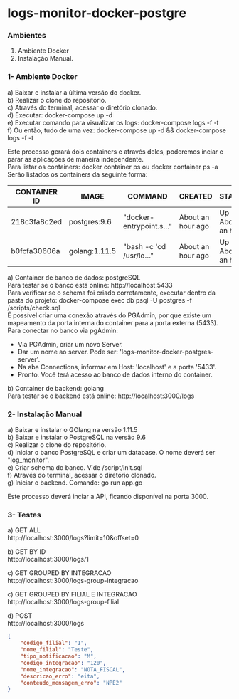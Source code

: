 # logs-monitor-docker-postgre

### Ambientes
1) Ambiente Docker  
2) Instalação Manual.  

### 1- Ambiente Docker
a) Baixar e instalar a última versão do docker.  
b) Realizar o clone do repositório.  
c) Através do terminal, acessar o diretório clonado.  
d) Executar: docker-compose up -d  
e) Executar comando para visualizar os logs: docker-compose logs -f -t   
f) Ou então, tudo de uma vez: docker-compose up -d && docker-compose logs -f -t   

Este processo gerará dois containers e através deles, poderemos inciar e parar as aplicações de maneira independente.  
Para listar os containers: docker container ps ou docker container ps -a  
Serão listados os containers da seguinte forma:  

|CONTAINER ID | IMAGE | COMMAND | CREATED | STATUS | PORTS | NAMES |
|-------------|-------|---------|---------|--------|-------|-------|
|218c3fa8c2ed|postgres:9.6|"docker-entrypoint.s…"|About an hour ago|Up About an hour| 0.0.0.0:5433->5432/tcp|logs-monitor-docker-postgres_db_1
|b0fcfa30606a|golang:1.11.5|"bash -c 'cd /usr/lo…"|About an hour ago|Up About an hour|0.0.0.0:3000->3000/tcp|logs-monitor-docker-postgres_backend_1

a) Container de banco de dados: postgreSQL  
Para testar se o banco está online: http://localhost:5433  
Para verificar se o schema foi criado corretamente, executar dentro da pasta do projeto: docker-compose exec db psql -U postgres -f /scripts/check.sql  
É possível criar uma conexão através do PGAdmin, por que existe um mapeamento da porta interna do container para a porta externa (5433).  
Para conectar no banco via pgAdmin:  
- Via PGAdmin, criar um novo Server.  
- Dar um nome ao server. Pode ser: 'logs-monitor-docker-postgres-server'.  
- Na aba Connections, informar em Host: 'localhost' e a porta '5433'.  
- Pronto. Você terá acesso ao banco de dados interno do container.  

b) Container de backend: golang  
Para testar se o backend está online: http://localhost:3000/logs  

### 2- Instalação Manual  
a) Baixar e instalar o GOlang na versão 1.11.5  
b) Baixar e instalar o PostgreSQL na versão 9.6  
c) Realizar o clone do repositório.  
d) Iniciar o banco PostgreSQL e criar um database. O nome deverá ser "log_monitor".  
e) Criar schema do banco. Vide /script/init.sql  
f) Através do terminal, acessar o diretório clonado.  
g) Iniciar o backend. Comando: go run app.go  

Este processo deverá inciar a API, ficando disponível na porta 3000.  

### 3- Testes
a) GET ALL  
http://localhost:3000/logs?limit=10&offset=0 

b) GET BY ID  
http://localhost:3000/logs/1  

c) GET GROUPED BY INTEGRACAO  
http://localhost:3000/logs-group-integracao

c) GET GROUPED BY FILIAL E INTEGRACAO  
http://localhost:3000/logs-group-filial

d) POST  
http://localhost:3000/logs  
```json
{
	"codigo_filial": "1",
	"nome_filial": "Teste",
	"tipo_notificacao": "M",
	"codigo_integracao": "120",
	"nome_integracao": "NOTA_FISCAL",
	"descricao_erro": "eita",
	"conteudo_mensagem_erro": "NPE2"
}
```


